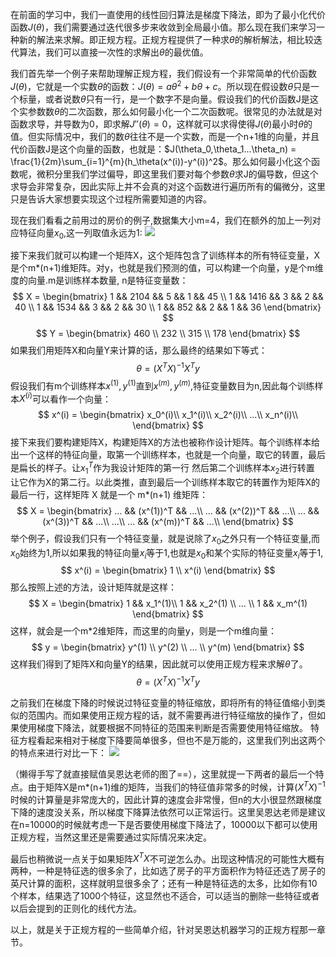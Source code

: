 在前面的学习中，我们一直使用的线性回归算法是梯度下降法，即为了最小化代价函数$J(\theta)$，我们需要通过迭代很多步来收敛到全局最小值。那么现在我们来学习一种新的解法来求解。即正规方程。正规方程提供了一种求$\theta$的解析解法，相比较迭代算法，我们可以直接一次性的求解出$\theta$的最优值。

我们首先举一个例子来帮助理解正规方程，我们假设有一个非常简单的代价函数$J(\theta)$，它就是一个实数$\theta$的函数：$J(\theta) = a\theta^2+b\theta+c$。所以现在假设数$\theta$只是一个标量，或者说数$\theta$只有一行，是一个数字不是向量。假设我们的代价函数J是这个实参数数$\theta$的二次函数，那么如何最小化一个二次函数呢。很常见的办法就是对函数求导，并导数为0，即求解$J''(\theta)=0$，这样就可以求得使得$J(\theta)$最小时$\theta$的值。但实际情况中，我们的数$\theta$往往不是一个实数，而是一个n+1维的向量，并且代价函数J是这个向量的函数，也就是：$J(\theta_0,\theta_1...\theta_n) = \frac{1}{2m}\sum_{i=1}^{m}(h_\theta(x^(i))-y^(i))^2$。那么如何最小化这个函数呢，微积分里我们学过偏导，即这里我们要对每个参数$\theta$求J的偏导数，但这个求导会非常复杂，因此实际上并不会真的对这个函数进行遍历所有的偏微分，这里只是告诉大家想要实现这个过程所需要知道的内容。

现在我们看看之前用过的房价的例子,数据集大小m=4，我们在额外的加上一列对应特征向量$x_0$,这一列取值永远为1:
![](https://upload-images.jianshu.io/upload_images/1537405-288583a100fc47f8.png?imageMogr2/auto-orient/strip%7CimageView2/2/w/1240)

接下来我们就可以构建一个矩阵X，这个矩阵包含了训练样本的所有特征变量，X是个m*(n+1)维矩阵。对y，也就是我们预测的值，可以构建一个向量，y是个m维度的向量.m是训练样本数量, n是特征变量数：
$$
X = \begin{bmatrix} 
    1 && 2104 && 5 && 1 && 45 \\
    1 && 1416 && 3 && 2 && 40 \\
    1 && 1534 && 3 && 2 && 30 \\
    1 && 852 && 2 && 1 && 36 
    \end{bmatrix}
$$
$$
Y = \begin{bmatrix} 
    460 \\
    232 \\
    315 \\
    178
    \end{bmatrix}
$$
如果我们用矩阵X和向量Y来计算的话，那么最终的结果如下等式：
$$
\theta = (X^TX)^{-1} X^Ty
$$
假设我们有m个训练样本$x^(1),y^(1)$直到$x^(m),y^(m)$,特征变量数目为n,因此每个训练样本$X^(i)$可以看作一个向量：
$$
x^(i) = \begin{bmatrix}
        x_0^(i)\\
        x_1^(i)\\
        x_2^(i)\\
        ...\\
        x_n^(i)\\
        \end{bmatrix}
$$
接下来我们要构建矩阵X，构建矩阵X的方法也被称作设计矩阵。每个训练样本给出一个这样的特征向量，取第一个训练样本，也就是一个向量，取它的转置，最后是扁长的样子。让$x_1^T$作为我设计矩阵的第一行 然后第二个训练样本$x_2$进行转置 让它作为X的第二行。以此类推，直到最后一个训练样本取它的转置作为矩阵X的最后一行，这样矩阵 X 就是一个 m*(n+1) 维矩阵：
$$
X = \begin{bmatrix}
    ... &&  (x^(1))^T && ...\\
    ... &&  (x^(2))^T && ...\\
    ... &&  (x^(3))^T && ...\\
    ...\\
    ... &&  (x^(m))^T && ...\\
    \end{bmatrix}
$$
举个例子，假设我们只有一个特征变量，就是说除了$x_0$之外只有一个特征变量,而$x_0$始终为1,所以如果我的特征向量$x_i$等于1,也就是$x_0$和某个实际的特征变量$x_i$等于1,
$$
x^(i) = \begin{bmatrix}
        1 \\
        x^(i)
        \end{bmatrix}
$$
那么按照上述的方法，设计矩阵就是这样：
$$
X = \begin{bmatrix}
        1 && x_1^(1)\\
        1 && x_2^(1) \\
        ... \\
        1 && x_m^(1)
    \end{bmatrix}
$$
这样，就会是一个m*2维矩阵，而这里的向量y，则是一个m维向量：
$$
y = \begin{bmatrix}
        y^(1) \\
        y^(2) \\
        ... \\
        y^(m)
    \end{bmatrix}
$$
这样我们得到了矩阵X和向量Y的结果，因此就可以使用正规方程来求解$\theta$了。
$$
\theta = (X^TX)^{-1} X^Ty
$$

之前我们在梯度下降的时候说过特征变量的特征缩放，即将所有的特征值缩小到类似的范围内。而如果使用正规方程的话，就不需要再进行特征缩放的操作了，但如果使用梯度下降法，就要根据不同特征的范围来判断是否需要使用特征缩放。
特征方程看起来相对于梯度下降要简单很多，但也不是万能的，这里我们列出这两个的特点来进行对比一下： 
![][1]

（懒得手写了就直接赋值吴恩达老师的图了==），这里就提一下两者的最后一个特点。由于矩阵X是m*(n+1)维的矩阵，当我们的特征值非常多的时候，计算$(X^TX)^{-1}$时候的计算量是非常庞大的，因此计算的速度会非常慢，但n的大小很显然跟梯度下降的速度没关系，所以梯度下降算法依然可以正常运行。这里吴恩达老师是建议在n=10000的时候就考虑一下是否要使用梯度下降法了，10000以下都可以使用正规方程，当然这里还是需要通过实际情况来决定。

最后也稍微说一点关于如果矩阵$X^TX$不可逆怎么办。出现这种情况的可能性大概有两种，一种是特征选的很多余了，比如选了房子的平方面积作为特征还选了房子的英尺计算的面积，这样就明显很多余了；还有一种是特征选的太多，比如你有10个样本，结果选了1000个特征，这显然也不适合，可以适当的删除一些特征或者以后会提到的正则化的线代方法。

以上，就是关于正规方程的一些简单介绍，针对吴恩达机器学习的正规方程那一章节。

  [1]: http://www.leafw.cn/wp-content/uploads/2018/08/%E5%BE%AE%E4%BF%A1%E6%88%AA%E5%9B%BE_20180815155903.png
